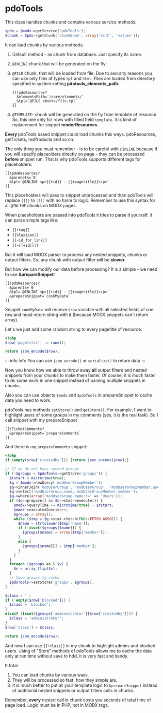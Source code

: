 # pdoTools

This class handles chunks and contains various service methods.

```php
$pdo = $modx->getService('pdoTools');
$chunk = $pdo->getChunk('chunkName', array('with', 'values'));
```

It can load chunks by various methods:

1. Default method - as chunk from database. Just specify its name.
2. `@INLINE` chunk that will be generated on the fly:
3. `@FILE` chunk, that will be loaded from file. Due to security reasons you can use only files of types `tpl` and `html`. Files are loaded from directory specified in system setting **pdotools_elements_path**.

    ```modx
    [[!pdoResources?
      &elementsPath=`/core/elements/`
      &tpl=`@FILE chunks/file.tpl`
    ]]
    ```

4. `@TEMPLATE`- chunk will be generated on the fly from template of resource. So, this one only for rows with filled field `template`. It is kind of replacement for snippet **renderResources**.

**Every** pdoTools based snippet could load chunks this ways. pdoResources, getTickets, msProducts and so on.

The only thing you must remember - is to be careful with `@INLINE` because if you will specify placeolders directly on page - they can be processed **before** snippet run. That is why pdoTools supports different tags for placeholders:

```modx
[[!pdoResources?
  &parenets=`0`
  &tpl=`@INLINE <p>{{+id}} - {{+pagetitle}}</p>`
]]
```

This placeholders will pass to snippet unprocessed and than pdoTools will replace `{{}}` to `[[]]` with no harm to logic. Remember to use this syntax for all `@INLINE` chunks on MODX pages.

When placeholders are passed into pdoTools it tries to parse it yourself. It can parse simple tags like:

- `[[+tag]]`
- `[[%lexicon]]`
- `[[~id_for_link]]`
- `[[~[[+id]]]]`

But it will load MODX parser to process any nested snippets, chunks or output filters. So, any chunk with output filter will be **slower**.

But how we can modify our data before processing? It is a simple - we need to use **&prepareSnippet**!

```modx
[[!pdoResources?
  &parents=`0`
  &tpl=`@INLINE <p>{{+id}} - {{+pagetitle}}</p>`
  &prepareSnippet=`cookMyData`
]]
```

Snippet `cookMyData` will receive `$row` variable with all selected fields of one row and must return string with it (because MODX snippets can`t return array).

Let`s we just add some random string to every pagetitle of resource:

```php
<?php
$row['pagetitle'] .= rand();

return json_encode($row);
```

::: info Info
You can use `json_encode()` or `serialize()` to return data
:::

Now you know how we able to throw away **all** output filters and nested snippets from your chunks to make them faster.
Of course, it is much faster to do some work in one snippet instead of parsing multiple snippets in chunks.

Also you can use objects `$modx` and `$pdoTools` in prepareSnippet to cache data you need to work.

pdoTools has methods `setStore()` and `getStore()`. For example, I want to highlight users of some groups in my comments (yes, it is the real task). So I call snippet with my prepareSnippet

```modx
[[!TicketComments?
  &prepareSnippet=`prepareComments`
]]
```

And there is my `prepareComments` snippet:

```php
<?php
if (empty($row['createdby'])) {return json_encode($row);}

// If we do not have cached groups
if (!$groups = $pdoTools->getStore('groups')) {
  $tstart = microtime(true);
  $q = $modx->newQuery('modUserGroupMember');
  $q->innerJoin('modUserGroup', 'modUserGroup', 'modUserGroupMember.user_group = modUserGroup.id');
  $q->select('modUserGroup.name, modUserGroupMember.member');
  $q->where(array('modUserGroup.name:!=' => 'Users'));
  if ($q->prepare() && $q->stmt->execute()) {
    $modx->queryTime += microtime(true) - $tstart;
    $modx->executedQueries++;
    $groups = array();
    while ($tmp = $q->stmt->fetch(PDO::FETCH_ASSOC)) {
      $name = strtolower($tmp['name']);
      if (!isset($groups[$name])) {
        $groups[$name] = array($tmp['member']);
      }
      else {
        $groups[$name][] = $tmp['member'];
      }
    }
  }
  foreach ($groups as & $v) {
    $v = array_flip($v);
  }
  // Save groups to cache
  $pdoTools->setStore('groups', $groups);
}

$class = '';
if (!empty($row['blocked'])) {
  $class = 'blocked';
}
elseif (isset($groups['administrator'][$row['createdby']])) {
  $class = 'administrator';
}
$row['class'] = $class;

return json_encode($row);
```

And now I can use `[[+class]]` in my chunk to highlight admins and blocked users. Using of "Store" methods of pdoTools allows me to cache the data only at run time without save to hdd. It is very fast and handy.

It total:

1. You can load chunks by various ways.
2. They will be processed so fast, how they simple are.
3. It is much better to put all your template logic to `&prepareSnippet` instead of additional nested snippets or output filters calls in chunks.

Remember, **every** nested call in chunk costs you seconds of total time of page load. Logic must be in PHP, not in MODX tags.
